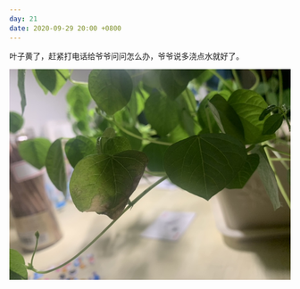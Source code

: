 ```yaml
---
day: 21
date: 2020-09-29 20:00 +0800
---
```


叶子黄了，赶紧打电话给爷爷问问怎么办，爷爷说多浇点水就好了。

![](/images/fp_21.jpg)
